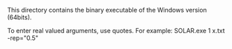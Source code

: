 This directory contains the binary executable of the Windows version
(64bits).

To enter real valued arguments, use quotes.
For example: SOLAR.exe 1 x.txt -rep="0.5"
